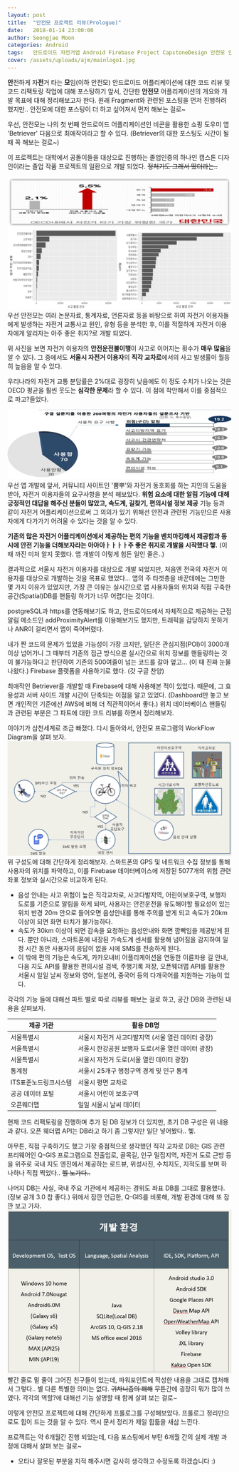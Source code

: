 ```yaml
---
layout: post
title:  "안전모 프로젝트 리뷰(Prologue)"
date:   2018-01-14 23:00:00
author: Seongjae Moon
categories: Android
tags:   안드로이드 자전거앱 Android Firebase Project CapstoneDesign 안전모 안전하게자전거타는모임 OpenSource
cover: /assets/uploads/ajm/mainlogo1.jpg
---
```


**안**전하게 자**전**거 타는 **모**임(이하 안전모) 안드로이드 어플리케이션에 대한 코드 리뷰 및 코드 리팩토링 작업에 대해 포스팅하기 앞서, 간단한 **안전모** 어플리케이션의 개요와 개발 목표에 대해 정리해보고자 한다. 원래 Fragment와 관련된 포스팅을 먼저 진행하려 했지만.. 안전모에 대한 포스팅이 더 하고 싶어져서 먼저 해보는 걸로~

우선, 안전모는 나의 첫 번째 안드로이드 어플리케이션인 비콘을 활용한 쇼핑 도우미 앱 'Betriever' 다음으로 최애작이라고 할 수 있다.  (Betriever의 대한 포스팅도 시간이 될 때 꼭 해보는 걸로~)

이 프로젝트는 대학에서 공돌이들을 대상으로 진행하는 졸업인증의 하나인 캡스톤 디자인이라는 졸업 작품 프로젝트의 일환으로 개발 되었다. ~~정처기도 그래서 땄더라는..~~

![길벗, 한국형 자전거 안전제도와 교육 프로그램 모색](/assets/uploads/ajm/accidents1.jpg)
![김진태, 김주영, 김준용, 배현식, C-ITS 환경의 자전거 및 이륜차 안전 서비스 연구, 2016, PP.28-38 ](/assets/uploads/ajm/accidents2.jpg)
우선 안전모는 여러 논문자료, 통계자료, 언론자료 등을 바탕으로 하여 자전거 이용자들에게 발생하는 자전거 교통사고 원인, 유형 등을 분석한 후, 이를 적절하게 자전거 이용자에게 알리자는 아주 좋은 취지?로 개발 되었다.

위 사진을 보면 자전거 이용자의 **안전운전불이행**이 사고로 이어지는 횟수가 **매우 많음**을 알 수 있다. 그 중에서도 **서울시 자전거 이용자**의 **직각 교차로**에서의 사고 발생률이 월등히 높음을 알 수 있다.

우리나라의 자전거 교통 분담률은 2%대로 굉장히 낮음에도 이 정도 수치가 나오는 것은 OECD 평균을 훨씬 웃도는 **심각한 문제**라 할 수 있다. 이 점에 착안해서 이를 중점적으로 파고?들었다.

![구글 설문지를 도식화한 자전거 이용자의 앱 요구사항](/assets/uploads/ajm/requirements.jpg)
우선 앱 개발에 앞서, 커뮤니티 사이트인 '뽐뿌'와 자전거 동호회를 하는 지인의 도움을 받아, 자전거 이용자들의 요구사항을 분석 해보았다.  **위험 요소에 대한 알림 기능에 대해 긍정적인 대답을 해주신 분들이 많았고, 속도계, 길찾기, 편의시설 정보 제공** 기능 등과 같이 자전거 어플리케이션으로써 그 의의가 있기 위해선 안전과 관련된 기능만으론 사용자에게 다가가기 어려울 수 있다는 것을 알 수 있다.  

**기존의 많은 자전거 어플리케이션에서 제공하는 편의 기능을 벤치마킹해서 제공함과 동시에 안전 기능을 더해보자라는 아아아ㅏㅏㅏㅏ주 좋은 취지로 개발을 시작했다 헿.** (이 때 까진 미처 알지 못했다. 앱 개발이 이렇게 힘든 일인 줄은..)  

결과적으로 서울시 자전거 이용자를 대상으로 개발 되었지만, 처음엔 전국의 자전거 이용자를 대상으로 개발하는 것을 목표로 했었다... 앱의 주 타겟층을 바꾼데에는 그만한 몇 가지 이유가 있었지만,  가장 큰 이유는 실시간으로 앱 사용자들의 위치와 직접 구축한 공간(Spatial)DB를 핸들링 하기가 너무 어렵다는 것이다.

postgreSQL과 https를 연동해보기도 하고,  안드로이드에서 자체적으로 제공하는 근접 알림 메소드인 addProximityAlert를 이용해보기도 했지만, 트래픽을 감당하지 못하거나 ANR이 걸리면서 앱이 죽어버렸다.

내가 짠 코드의 문제가 있었을 가능성이 가장 크지만, 일단은 관심지점(POI)이 3000개 이상 넘어가니 그 때부터 기존의 접근 방식으론 실시간으로  위치 정보를 핸들링하는 것이 불가능하다고 판단하여 기존의 500여줄이 넘는 코드를 갈아 엎고... (이 때 진짜 눈물 나왔다.) Firebase 플랫폼을 사용하기로 했다. (갓 구글 찬양)

최애작인 Betriever를 개발할 때 Firebase에 대해 사용해본 적이 있었다. 때문에, 그 효용성과 서버 사이드 개발 시간이 단축되는 이점을 알고 있었다. (Dashboard만 놓고 보면 개인적인 기준에선 AWS에 비해 더 직관적이어서 좋다.) 위치 데이터베이스 핸들링과 관련된 부분은 그 파트에 대한 코드 리뷰를 하면서 정리해보자.  

이야기가 삼천세계로 조금 빠졌다. 다시 돌아와서, 안전모 프로그램의 WorkFlow Diagram을 살펴 보자.
![안전모 워크 플로우](/assets/uploads/ajm/workflow.jpg)
위 구성도에 대해 간단하게 정리해보자. 스마트폰의 GPS 및 네트워크 수집 정보를 통해 사용자의 위치를 파악하고, 이를 Firebase 데이터베이스에 저장된 5077개의 위험 관련 좌표 정보와 실시간으로 비교하게 된다.
- 음성 안내는 사고 위험이 높은 직각교차로, 사고다발지역, 어린이보호구역, 보행자도로를 기준으로 알림을 하게 되며, 사용자는 안전운전을 유도해야할 필요성이 있는 위치 반경 20m 안으로 들어오면 음성안내를 통해 주의를 받게 되고 속도가 20km 이상이 되면 화면 터치가 불가능하다.
- 속도가 30km 이상이 되면 감속을 요청하는 음성안내와 화면 깜빡임을 제공받게 된다. 뿐만 아니라, 스마트폰에 내장된 가속도계 센서를 활용해 넘어짐을 감지하여 일정 시간 동안 사용자의 응답이 없을 시에 SMS를 전송하게 된다.
- 이 밖에 편의 기능은 속도계, 카카오내비 어플리케이션을 연동한 이륜차용 길 안내, 다음 지도 API를 활용한 편의시설 검색, 주행기록 저장, 오픈웨더맵 API를 활용한 서울시 일일 날씨 정보와 영어, 일본어, 중국어 등의 다개국어를 지원하는 기능이 있다.   


 각각의 기능 들에 대해선 파트 별로 따로 리뷰를 해보는 걸로 하고, 공간 DB와 관련된 내용을 살펴보자.


제공 기관 | 활용 DB명
----------|-----------
서울특별시|서울시 자전거 사고다발지역 (서울 열린 데이터 광장)
서울특별시|서울시 한강공원 보행자 도로(서울 열린 데이터 광장)
서울특별시|서울시 자전거 도로(서울 열린 데이터 광장)
통계청|서울시 25개구 행정구역 경계 및 인구 통계
ITS표준노드링크시스템|서울시 평면 교차로
공공 데이터 포털|서울시 어린이 보호구역
오픈웨더맵|일일 서울시 날씨 데이터


현재 코드 리팩토링을 진행하며 추가 된 DB 정보가 더 있지만, 초기 DB 구성은 위 내용과 같다. 오픈 웨더맵 API는 DB라고 하기 좀 그렇지만 일단 넣어봤다.. 헿.

아무튼,  직접 구축하기도 했고 가장 중점적으로 생각했던 직각 교차로 DB는 GIS 관련 프리웨어인 Q-GIS 프로그램으로 진출입로, 골목길, 인구 밀집지역, 자전거 도로 근방 등을 위주로 국내 지도 엔진에서 제공하는 로드뷰, 위성사진, 수치지도, 지적도를 보며  하나하나 직접 찍었다.. ~~헬 노가다..~~

나머지 DB는 사실, 국내 주요 기관에서 제공하는 경위도 좌표 DB를 그대로 활용했다. (정보 공개 3.0 참 좋다.)   위에서 잠깐 언급한, Q-GIS를 비롯해, 개발 환경에 대해 또 잠깐 보고 가자.
![개발 환경](/assets/uploads/ajm/env.jpg)
빨간 줄로 밑 줄이 그어진 친구들이 있는데, 파워포인트에 작성한 내용을 그대로 캡처해서 그렇다.. 별 다른 특별한 의미는 없다. ~~귀차니즘의 폐해~~ 무튼간에 굉장히 뭐가 많이 쓰였다. 각각의 역할?에 대해선 기능 설명할 때 함께 살펴 보는 걸로~

이렇게 안전모 프로젝트에 대해 간단하게 프롤로그를 구성해보았다. 프롤로그 정리만으로도 힘이 드는 것을 알 수 있다. 역시 문서 정리가 제일 힘듦을 새삼 느낀다.

프로젝트는 약 6개월간 진행 되었는데, 다음 포스팅에서 부턴 6개월 간의 실제 개발 과정에 대해서 살펴 보는 걸로~

* 오타나 잘못된 부분을 지적 해주시면 감사히 생각하고 수정토록 하겠습니다 :)
